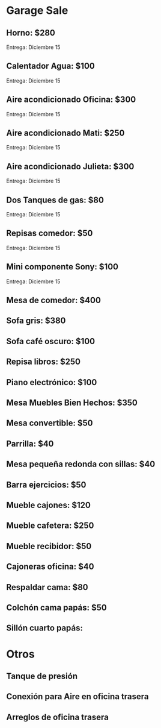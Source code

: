 # Garage Sale

## Horno: $280
Entrega: Diciembre 15

## Calentador Agua: $100
Entrega: Diciembre 15

## Aire acondicionado Oficina: $300
Entrega: Diciembre 15

## Aire acondicionado Mati: $250
Entrega: Diciembre 15

## Aire acondicionado Julieta: $300
Entrega: Diciembre 15

## Dos Tanques de gas: $80
Entrega: Diciembre 15

## Repisas comedor: $50
Entrega: Diciembre 15

## Mini componente Sony: $100
Entrega: Diciembre 15

## Mesa de comedor: $400

## Sofa gris: $380

## Sofa café oscuro: $100

## Repisa libros: $250

## Piano electrónico: $100

## Mesa Muebles Bien Hechos: $350

## Mesa convertible: $50

## Parrilla: $40

## Mesa pequeña redonda con sillas: $40

## Barra ejercicios: $50

## Mueble cajones: $120

## Mueble cafetera: $250

## Mueble recibidor: $50

## Cajoneras oficina: $40

## Respaldar cama: $80

## Colchón cama papás: $50

## Sillón cuarto papás: 


# Otros

## Tanque de presión

## Conexión para Aire en oficina trasera

## Arreglos de oficina trasera
